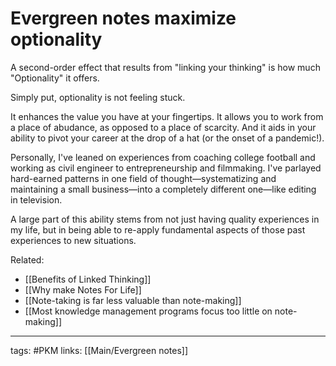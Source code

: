 # Evergreen notes maximize optionality
A second-order effect that results from "linking your thinking" is how much "Optionality" it offers. 

Simply put, optionality is not feeling stuck.

It enhances the value you have at your fingertips. It allows you to work from a place of abudance, as opposed to a place of scarcity. And it aids in your ability to pivot your career at the drop of a hat (or the onset of a pandemic!).

Personally, I've leaned on experiences from coaching college football and working as civil engineer to entrepreneurship and filmmaking. I've parlayed hard-earned patterns in one field of thought—systematizing and maintaining a small business—into a completely different one—like editing in television. 

A large part of this ability stems from not just having quality experiences in my life, but in being able to re-apply fundamental aspects of those past experiences to new situations. 

Related: 
- [[Benefits of Linked Thinking]]
- [[Why make Notes For Life]]
- [[Note-taking is far less valuable than note-making]]
- [[Most knowledge management programs focus too little on note-making]]

---
tags: #PKM 
links: [[Main/Evergreen notes]]